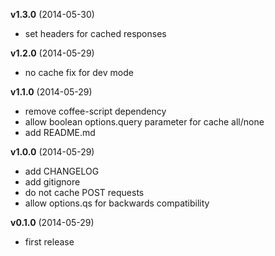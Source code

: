 **v1.3.0** (2014-05-30)

 - set headers for cached responses

**v1.2.0** (2014-05-29)

 - no cache fix for dev mode

**v1.1.0** (2014-05-29)

 - remove coffee-script dependency
 - allow boolean options.query parameter for cache all/none
 - add README.md

**v1.0.0** (2014-05-29)

 - add CHANGELOG
 - add gitignore
 - do not cache POST requests
 - allow options.qs for backwards compatibility

**v0.1.0** (2014-05-29)

 - first release
